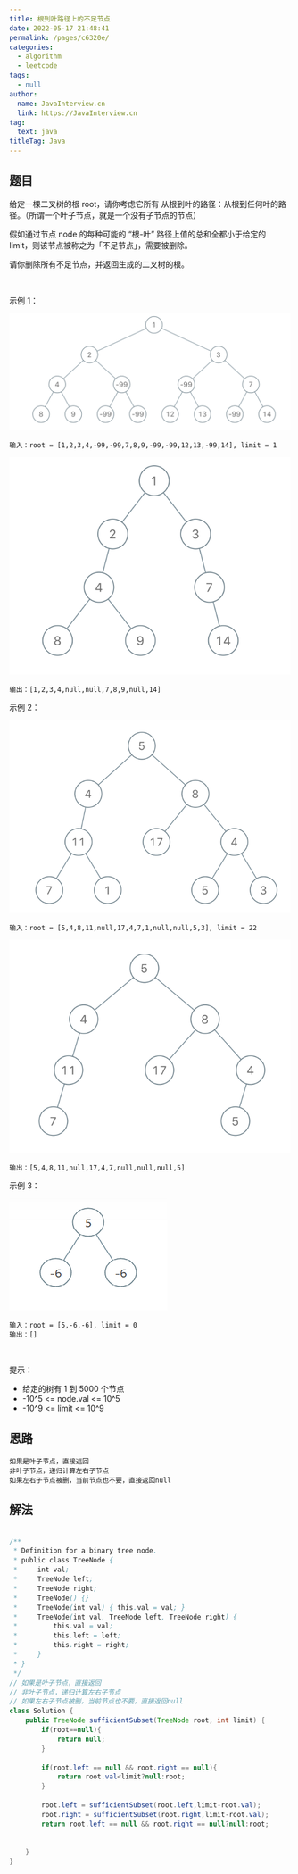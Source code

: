 ```yaml
---
title: 根到叶路径上的不足节点
date: 2022-05-17 21:48:41
permalink: /pages/c6320e/
categories: 
  - algorithm
  - leetcode
tags: 
  - null
author: 
  name: JavaInterview.cn
  link: https://JavaInterview.cn
tag: 
  text: java
titleTag: Java
---
```

    


## 题目
给定一棵二叉树的根 root，请你考虑它所有 从根到叶的路径：从根到任何叶的路径。（所谓一个叶子节点，就是一个没有子节点的节点）

假如通过节点 node 的每种可能的 “根-叶” 路径上值的总和全都小于给定的 limit，则该节点被称之为「不足节点」，需要被删除。

请你删除所有不足节点，并返回生成的二叉树的根。

 

示例 1：

![](/media/pictures/leetcode/insufficient-1.png)

    输入：root = [1,2,3,4,-99,-99,7,8,9,-99,-99,12,13,-99,14], limit = 1
![](/media/pictures/leetcode/insufficient-2.png)

    输出：[1,2,3,4,null,null,7,8,9,null,14]
示例 2：

![](/media/pictures/leetcode/insufficient-3.png)

    输入：root = [5,4,8,11,null,17,4,7,1,null,null,5,3], limit = 22
![](/media/pictures/leetcode/insufficient-4.png)

    输出：[5,4,8,11,null,17,4,7,null,null,null,5]
示例 3：

![](/media/pictures/leetcode/insufficient-5.png)

    输入：root = [5,-6,-6], limit = 0
    输出：[]
 

提示：

- 给定的树有 1 到 5000 个节点
- -10^5 <= node.val <= 10^5
- -10^9 <= limit <= 10^9


## 思路

    如果是叶子节点，直接返回
    非叶子节点，递归计算左右子节点
    如果左右子节点被删，当前节点也不要，直接返回null

## 解法
```java

/**
 * Definition for a binary tree node.
 * public class TreeNode {
 *     int val;
 *     TreeNode left;
 *     TreeNode right;
 *     TreeNode() {}
 *     TreeNode(int val) { this.val = val; }
 *     TreeNode(int val, TreeNode left, TreeNode right) {
 *         this.val = val;
 *         this.left = left;
 *         this.right = right;
 *     }
 * }
 */
// 如果是叶子节点，直接返回
// 非叶子节点，递归计算左右子节点
// 如果左右子节点被删，当前节点也不要，直接返回null
class Solution {
    public TreeNode sufficientSubset(TreeNode root, int limit) {
        if(root==null){
            return null;
        }

        if(root.left == null && root.right == null){
            return root.val<limit?null:root;
        }

        root.left = sufficientSubset(root.left,limit-root.val);
        root.right = sufficientSubset(root.right,limit-root.val);
        return root.left == null && root.right == null?null:root;


    }
}
```